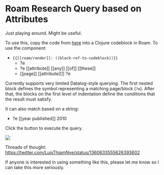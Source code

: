 # Roam Research Query based on Attributes

Just playing around. Might be useful.

To use this, copy the code from [here](https://github.com/LuisThiamNye/roam-attribute-query/blob/master/src/attr_query/core.cljs) into a Clojure codeblock in Roam. To use the component:

- `{{[[roam/render]]: ((block-ref-to-codeblock))}}`
  - ?e
  - ?e [[attribute]] [[any]] [[of]] [[these]]
  - [[page]] [[attribute2]] ?e

Currently supports very limited Datalog-style querying. The first nested block defines the symbol representing a matching page/block (`?e`). After that, the blocks on the first level of indentation define the conditions that the result must satisfy.

It can also match based on a string:
- ?e [[year published]] 2010

Click the button to execute the query.

![](https://pbs.twimg.com/media/EuHwsCAWgAk5o9h?format=png&name=900x900)

Threads of thought:
https://twitter.com/LuisThiamNye/status/1360633555626393602

If anyone is interested in using something like this, please let me know so I can take this more seriously.
